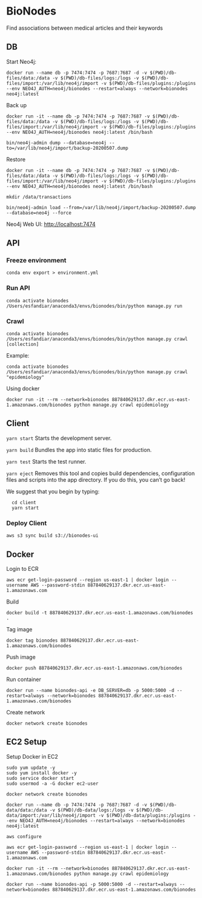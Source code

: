 # BioNodes

Find associations between medical articles and their keywords

## DB

Start Neo4j:

```shell
docker run --name db -p 7474:7474 -p 7687:7687 -d -v $(PWD)/db-files/data:/data -v $(PWD)/db-files/logs:/logs -v $(PWD)/db-files/import:/var/lib/neo4j/import -v $(PWD)/db-files/plugins:/plugins --env NEO4J_AUTH=neo4j/bionodes --restart=always --network=bionodes neo4j:latest
```

Back up

```shell
docker run -it --name db -p 7474:7474 -p 7687:7687 -v $(PWD)/db-files/data:/data -v $(PWD)/db-files/logs:/logs -v $(PWD)/db-files/import:/var/lib/neo4j/import -v $(PWD)/db-files/plugins:/plugins --env NEO4J_AUTH=neo4j/bionodes neo4j:latest /bin/bash

bin/neo4j-admin dump --database=neo4j --to=/var/lib/neo4j/import/backup-20200507.dump
```

Restore

```shell
docker run -it --name db -p 7474:7474 -p 7687:7687 -v $(PWD)/db-files/data:/data -v $(PWD)/db-files/logs:/logs -v $(PWD)/db-files/import:/var/lib/neo4j/import -v $(PWD)/db-files/plugins:/plugins --env NEO4J_AUTH=neo4j/bionodes neo4j:latest /bin/bash

mkdir /data/transactions

bin/neo4j-admin load --from=/var/lib/neo4j/import/backup-20200507.dump --database=neo4j --force
```

Neo4j Web UI: <http://localhost:7474>

## API

### Freeze environment

```shell
conda env export > environment.yml
```

### Run API

```shell
conda activate bionodes
/Users/esfandiar/anaconda3/envs/bionodes/bin/python manage.py run
```

### Crawl

```shell
conda activate bionodes
/Users/esfandiar/anaconda3/envs/bionodes/bin/python manage.py crawl [collection]
```

Example:

```shell
conda activate bionodes
/Users/esfandiar/anaconda3/envs/bionodes/bin/python manage.py crawl "epidemiology"
```

Using docker

```shell
docker run -it --rm --network=bionodes 887840629137.dkr.ecr.us-east-1.amazonaws.com/bionodes python manage.py crawl epidemiology
```

## Client

  ```yarn start```
    Starts the development server.

  ```yarn build```
    Bundles the app into static files for production.

  ```yarn test```
    Starts the test runner.

  ```yarn eject```
    Removes this tool and copies build dependencies, configuration files
    and scripts into the app directory. If you do this, you can’t go back!

We suggest that you begin by typing:

```shell
  cd client
  yarn start
```

### Deploy Client

```shell
aws s3 sync build s3://bionodes-ui
```

## Docker

Login to ECR

```shell
aws ecr get-login-password --region us-east-1 | docker login --username AWS --password-stdin 887840629137.dkr.ecr.us-east-1.amazonaws.com
```

Build

```shell
docker build -t 887840629137.dkr.ecr.us-east-1.amazonaws.com/bionodes .
```

Tag image

```shell
docker tag bionodes 887840629137.dkr.ecr.us-east-1.amazonaws.com/bionodes
```

Push image

```shell
docker push 887840629137.dkr.ecr.us-east-1.amazonaws.com/bionodes
```

Run container

```shell
docker run --name bionodes-api -e DB_SERVER=db -p 5000:5000 -d --restart=always --network=bionodes 887840629137.dkr.ecr.us-east-1.amazonaws.com/bionodes
```

Create network

```shell
docker network create bionodes
```

## EC2 Setup

Setup Docker in EC2

```shell
sudo yum update -y
sudo yum install docker -y
sudo service docker start
sudo usermod -a -G docker ec2-user

docker network create bionodes

docker run --name db -p 7474:7474 -p 7687:7687 -d -v $(PWD)/db-data/data:/data -v $(PWD)/db-data/logs:/logs -v $(PWD)/db-data/import:/var/lib/neo4j/import -v $(PWD)/db-data/plugins:/plugins --env NEO4J_AUTH=neo4j/bionodes --restart=always --network=bionodes neo4j:latest

aws configure

aws ecr get-login-password --region us-east-1 | docker login --username AWS --password-stdin 887840629137.dkr.ecr.us-east-1.amazonaws.com

docker run -it --rm --network=bionodes 887840629137.dkr.ecr.us-east-1.amazonaws.com/bionodes python manage.py crawl epidemiology

docker run --name bionodes-api -p 5000:5000 -d --restart=always --network=bionodes 887840629137.dkr.ecr.us-east-1.amazonaws.com/bionodes
```
